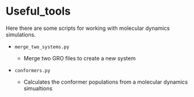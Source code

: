 # Useful_tools

Here there are some scripts for working with molecular dynamics simulations.

* `merge_two_systems.py`
	* Merge two GRO files to create a new system 
    

* `conformers.py`
	* Calculates the conformer populations from a molecular dynamics simualtions 
    